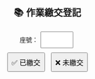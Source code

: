 
<html>
<head>
  <meta charset="UTF-8">
  <title>作業繳交登記</title>
  <style>
    body { font-family: Arial, sans-serif; text-align: center; padding: 20px; }
    input, button { padding: 8px; margin: 5px; font-size: 16px; }
    #msg { margin-top: 10px; font-weight: bold; color: green; }
  </style>
</head>
<body>
  <h2>📚 作業繳交登記</h2>
  <label>座號：<input type="number" id="seat" min="1" max="30"></label><br>
  <button onclick="mark('已繳交')">✅ 已繳交</button>
  <button onclick="mark('未繳交')">❌ 未繳交</button>

  <p id="msg"></p>

  <script>
    const API_URL = "https://script.google.com/macros/s/AKfycbyR86BoMxyPYGLTNzZQMD1471HtuilyLWAhVWIjOceRNL9UUGmE54vUY5JnvozGMwVP/exec"; // 換成你的 URL

    function mark(status) {
      const seat = document.getElementById("seat").value;
      if (!seat) { alert("請輸入座號！"); return; }
      fetch(API_URL, {
        method: "POST",
        body: JSON.stringify({ seat: seat, status: status }),
        headers: { "Content-Type": "application/json" }
      })
      .then(res => res.text())
      .then(msg => {
        document.getElementById("msg").innerText = "✅ 登記完成！";
        document.getElementById("seat").value = "";
      })
      .catch(err => {
        document.getElementById("msg").innerText = "⚠️ 發生錯誤：" + err;
      });
    }
  </script>
</body>
</html>
